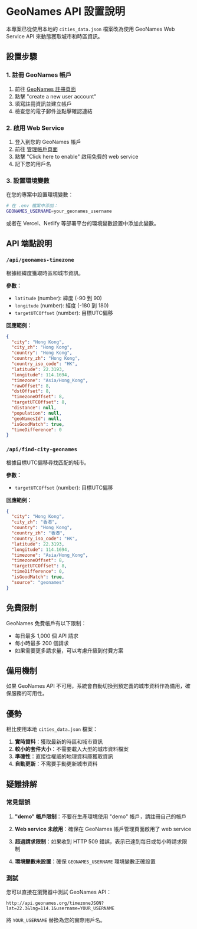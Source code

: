 # GeoNames API 設置說明

本專案已從使用本地的 `cities_data.json` 檔案改為使用 GeoNames Web Service API 來動態獲取城市和時區資訊。

## 設置步驟

### 1. 註冊 GeoNames 帳戶

1. 前往 [GeoNames 註冊頁面](https://www.geonames.org/login)
2. 點擊 "create a new user account"
3. 填寫註冊資訊並建立帳戶
4. 檢查您的電子郵件並點擊確認連結

### 2. 啟用 Web Service

1. 登入到您的 GeoNames 帳戶
2. 前往 [管理帳戶頁面](https://www.geonames.org/manageaccount)
3. 點擊 "Click here to enable" 啟用免費的 web service
4. 記下您的用戶名

### 3. 設置環境變數

在您的專案中設置環境變數：

```bash
# 在 .env 檔案中添加：
GEONAMES_USERNAME=your_geonames_username
```

或者在 Vercel、Netlify 等部署平台的環境變數設置中添加此變數。

## API 端點說明

### `/api/geonames-timezone`

根據經緯度獲取時區和城市資訊。

**參數：**
- `latitude` (number): 緯度 (-90 到 90)
- `longitude` (number): 經度 (-180 到 180) 
- `targetUTCOffset` (number): 目標UTC偏移

**回應範例：**
```json
{
  "city": "Hong Kong",
  "city_zh": "Hong Kong",
  "country": "Hong Kong",
  "country_zh": "Hong Kong", 
  "country_iso_code": "HK",
  "latitude": 22.3193,
  "longitude": 114.1694,
  "timezone": "Asia/Hong_Kong",
  "rawOffset": 8,
  "dstOffset": 8,
  "timezoneOffset": 8,
  "targetUTCOffset": 8,
  "distance": null,
  "population": null,
  "geoNamesId": null,
  "isGoodMatch": true,
  "timeDifference": 0
}
```

### `/api/find-city-geonames`

根據目標UTC偏移尋找匹配的城市。

**參數：**
- `targetUTCOffset` (number): 目標UTC偏移

**回應範例：**
```json
{
  "city": "Hong Kong",
  "city_zh": "香港",
  "country": "Hong Kong",
  "country_zh": "香港",
  "country_iso_code": "HK",
  "latitude": 22.3193,
  "longitude": 114.1694,
  "timezone": "Asia/Hong_Kong",
  "timezoneOffset": 8,
  "targetUTCOffset": 8,
  "timeDifference": 0,
  "isGoodMatch": true,
  "source": "geonames"
}
```

## 免費限制

GeoNames 免費帳戶有以下限制：

- 每日最多 1,000 個 API 請求
- 每小時最多 200 個請求
- 如果需要更多請求量，可以考慮升級到付費方案

## 備用機制

如果 GeoNames API 不可用，系統會自動切換到預定義的城市資料作為備用，確保服務的可用性。

## 優勢

相比使用本地 `cities_data.json` 檔案：

1. **實時資料**：獲取最新的時區和城市資訊
2. **較小的套件大小**：不需要載入大型的城市資料檔案
3. **準確性**：直接從權威的地理資料庫獲取資訊
4. **自動更新**：不需要手動更新城市資料

## 疑難排解

### 常見錯誤

1. **"demo" 帳戶限制**：不要在生產環境使用 "demo" 帳戶，請註冊自己的帳戶

2. **Web service 未啟用**：確保在 GeoNames 帳戶管理頁面啟用了 web service

3. **超過請求限制**：如果收到 HTTP 509 錯誤，表示已達到每日或每小時請求限制

4. **環境變數未設置**：確保 `GEONAMES_USERNAME` 環境變數正確設置

### 測試

您可以直接在瀏覽器中測試 GeoNames API：

```
http://api.geonames.org/timezoneJSON?lat=22.3&lng=114.1&username=YOUR_USERNAME
```

將 `YOUR_USERNAME` 替換為您的實際用戶名。 